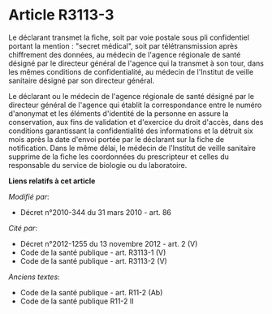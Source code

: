 # Article R3113-3

Le déclarant transmet la fiche, soit par voie postale sous pli confidentiel portant la mention : "secret médical", soit par
télétransmission après chiffrement des données, au médecin de l'agence régionale de santé désigné par le directeur général de
l'agence qui la transmet à son tour, dans les mêmes conditions de confidentialité, au médecin de l'Institut de veille
sanitaire désigné par son directeur général.

Le déclarant ou le médecin de l'agence régionale de santé désigné par le directeur général de l'agence qui établit la
correspondance entre le numéro d'anonymat et les éléments d'identité de la personne en assure la conservation, aux fins de
validation et d'exercice du droit d'accès, dans des conditions garantissant la confidentialité des informations et la détruit
six mois après la date d'envoi portée par le déclarant sur la fiche de notification. Dans le même délai, le médecin de
l'Institut de veille sanitaire supprime de la fiche les coordonnées du prescripteur et celles du responsable du service de
biologie ou du laboratoire.

**Liens relatifs à cet article**

_Modifié par_:

  - Décret n°2010-344 du 31 mars 2010 - art. 86

_Cité par_:

  - Décret n°2012-1255 du 13 novembre 2012 - art. 2 (V)
  - Code de la santé publique - art. R3113-1 (V)
  - Code de la santé publique - art. R3113-2 (V)

_Anciens textes_:

  - Code de la santé publique - art. R11-2 (Ab)
  - Code de la santé publique R11-2 II
